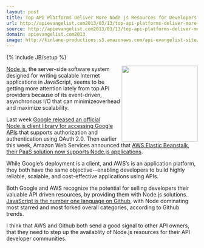 ```yaml
---
layout: post
title: Top API Platforms Deliver More Node js Resources for Developers
url: http://apievangelist.com2013/03/13/top-api-platforms-deliver-more-node-js-resources-for-developers/
source: http://apievangelist.com2013/03/13/top-api-platforms-deliver-more-node-js-resources-for-developers/
domain: apievangelist.com2013
image: http://kinlane-productions.s3.amazonaws.com/api-evangelist-site/blog/node-js-logo.png
---
```

{% include JB/setup %}<p>
     <a href="http://nodejs.org/" target="_blank"><img src="https://s3.amazonaws.com/kinlane-productions/nodejs/node-js-logo.png"  width="200" align="right" /></a>
</p>
<p>
     <a href="http://nodejs.org/" target="_blank">Node.js</a>, the server-side software system designed for writing scalable Internet applications in JavaScript, seems to be getting more attention lately from top API providers because of its event-driven, asynchronous I/O that can minimizeoverhead and maximize scalability.
</p>
<p>
     Last week <a href="https://github.com/google/google-api-nodejs-client/readme">Google released an official Node.js client library for accessing Google APIs</a> that supports authorization and authentication using OAuth 2.0. Then earlier this week, Amazon Web Services announced that <a href="http://aws.typepad.com/aws/2013/03/aws-elastic-beanstalk-for-nodejs.html">AWS Elastic Beanstalk, their PaaS solution now supports Node.js applications</a>.
</p>
<p>
     While Google’s deployment is a client, and AWS’s is an application platform, they both have the same objective--enabling developers to build highly reliable, scalable, and cost-effective applications using APIs.
</p>
<p>
     Both Google and AWS recognize the potential for selling developers their valuable API driven resources, by providing them with Node.js solutions. <a href="https://github.com/languages/JavaScript">JavaScript is the number one language on Github</a>, with Node dominating most starred and most forked overall categories, according to Github trends.
</p>
<p>
     I think that AWS and Github both send a good signal to other API owners, that they need to step up the availablity of Node.js resources for their API developer communities.
</p>
